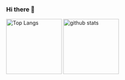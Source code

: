 ### Hi there 👋

<!--
**Suto-Michimasa/Suto-Michimasa** is a ✨ _special_ ✨ repository because its `README.md` (this file) appears on your GitHub profile.

Here are some ideas to get you started:

- 🔭 I’m currently working on ...
- 🌱 I’m currently learning ...
- 👯 I’m looking to collaborate on ...
- 🤔 I’m looking for help with ...
- 💬 Ask me about ...
- 📫 How to reach me: ...
- 😄 Pronouns: ...
- ⚡ Fun fact: ...
-->

<p align="left"> 
  <img alt="Top Langs" height="150px" src="https://github-readme-stats.vercel.app/api/top-langs/?username=Suto-Michimasa&layout=compact&theme=github_dark)" />
  <img alt="github stats" height="150px" src="https://github-readme-stats.vercel.app/api?username=Suto-Michimasa&count_private=true&theme=github_dark&include_all_commits=true" />
</p>

<!--
[![trophy](https://github-profile-trophy.vercel.app/?username=Suto-Michimasa&theme=onedark&column=7)](https://github.com/ryo-ma/github-profile-trophy)
-->
